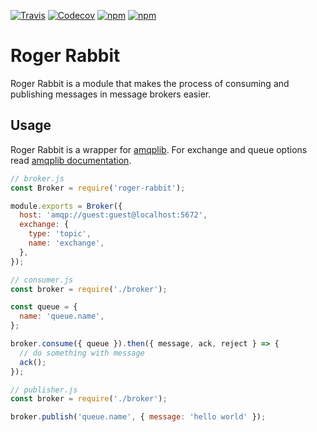 [![Travis](https://img.shields.io/travis/ignicaodigitalbr/roger-rabbit.svg?style=flat-square)](https://travis-ci.org/ignicaodigitalbr/roget-rabbit/builds)
[![Codecov](https://img.shields.io/codecov/c/github/ignicaodigitalbr/roger-rabbit.svg?style=flat-square)](https://codecov.io/gh/ignicaodigitalbr/roger-rabbit/)
[![npm](https://img.shields.io/npm/v/roger-rabbit.svg?style=flat-square)](https://www.npmjs.com/package/roger-rabbit)
[![npm](https://img.shields.io/npm/dt/roger-rabbit.svg?style=flat-square)](https://www.npmjs.com/package/roger-rabbit)

# Roger Rabbit

Roger Rabbit is a module that makes the process of consuming and publishing messages in message brokers easier.

## Usage

Roger Rabbit is a wrapper for [amqplib](https://www.squaremobius.net/amqp.node/). For exchange and queue options read [amqplib documentation](https://www.squaremobius.net/amqp.node/channel_api.html).

```javascript
// broker.js
const Broker = require('roger-rabbit');

module.exports = Broker({
  host: 'amqp://guest:guest@localhost:5672',
  exchange: {
    type: 'topic',
    name: 'exchange',
  },
});

// consumer.js
const broker = require('./broker');

const queue = {
  name: 'queue.name',
};

broker.consume({ queue }).then({ message, ack, reject } => {
  // do something with message
  ack();
});

// publisher.js
const broker = require('./broker');

broker.publish('queue.name', { message: 'hello world' });
```
